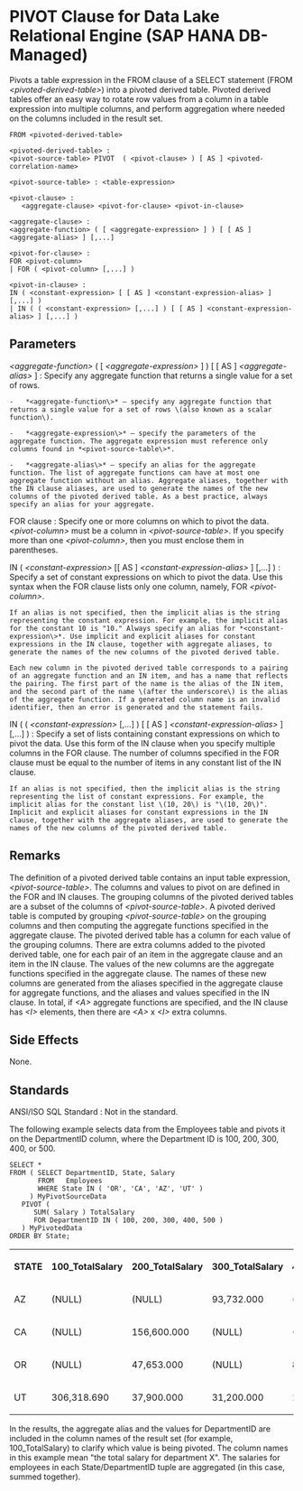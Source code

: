 <!-- loio71337123850742e79ab57ded4fdef45f -->

# PIVOT Clause for Data Lake Relational Engine \(SAP HANA DB-Managed\)

Pivots a table expression in the FROM clause of a SELECT statement \(FROM *<pivoted-derived-table\>*\) into a pivoted derived table. Pivoted derived tables offer an easy way to rotate row values from a column in a table expression into multiple columns, and perform aggregation where needed on the columns included in the result set.



```
FROM <pivoted-derived-table>
```

```
<pivoted-derived-table> :
<pivot-source-table> PIVOT  ( <pivot-clause> ) [ AS ] <pivoted-correlation-name>
```

```
<pivot-source-table> : <table-expression>
```

```
<pivot-clause> : 
   <aggregate-clause> <pivot-for-clause> <pivot-in-clause>
```

```
<aggregate-clause> :
<aggregate-function> ( [ <aggregate-expression> ] ) [ [ AS ] <aggregate-alias> ] [,...]
```

```
<pivot-for-clause> : 
FOR <pivot-column>
| FOR ( <pivot-column> [,...] )
```

```
<pivot-in-clause> : 
IN ( <constant-expression> [ [ AS ] <constant-expression-alias> ] [,...] )
| IN ( ( <constant-expression> [,...] ) [ [ AS ] <constant-expression-alias> ] [,...] )
```



<a name="loio71337123850742e79ab57ded4fdef45f__section_kpt_ljp_njb"/>

## Parameters

 *<aggregate-function\>* \( \[ *<aggregate-expression\>* \] \) \[ \[ AS \] *<aggregate-alias\>* \]
 :   Specify any aggregate function that returns a single value for a set of rows.

    -   *<aggregate-function\>* – specify any aggregate function that returns a single value for a set of rows \(also known as a scalar function\).

    -   *<aggregate-expression\>* – specify the parameters of the aggregate function. The aggregate expression must reference only columns found in *<pivot-source-table\>*.

    -   *<aggregate-alias\>* – specify an alias for the aggregate function. The list of aggregate functions can have at most one aggregate function without an alias. Aggregate aliases, together with the IN clause aliases, are used to generate the names of the new columns of the pivoted derived table. As a best practice, always specify an alias for your aggregate.


  FOR clause
 :   Specify one or more columns on which to pivot the data. *<pivot-column\>* must be a column in *<pivot-source-table\>*. If you specify more than one *<pivot-column\>*, then you must enclose them in parentheses.

  IN \( *<constant-expression\>* \[\[ AS \] *<constant-expression-alias\>* \] \[,...\] \)
 :   Specify a set of constant expressions on which to pivot the data. Use this syntax when the FOR clause lists only one column, namely, FOR *<pivot-column\>*.

    If an alias is not specified, then the implicit alias is the string representing the constant expression. For example, the implicit alias for the constant 10 is "10." Always specify an alias for *<constant-expression\>*. Use implicit and explicit aliases for constant expressions in the IN clause, together with aggregate aliases, to generate the names of the new columns of the pivoted derived table.

    Each new column in the pivoted derived table corresponds to a pairing of an aggregate function and an IN item, and has a name that reflects the pairing. The first part of the name is the alias of the IN item, and the second part of the name \(after the underscore\) is the alias of the aggregate function. If a generated column name is an invalid identifier, then an error is generated and the statement fails.

  IN \( \( *<constant-expression\>* \[,...\] \) \[ \[ AS \] *<constant-expression-alias\>* \] \[,...\] \)
 :   Specify a set of lists containing constant expressions on which to pivot the data. Use this form of the IN clause when you specify multiple columns in the FOR clause. The number of columns specified in the FOR clause must be equal to the number of items in any constant list of the IN clause.

    If an alias is not specified, then the implicit alias is the string representing the list of constant expressions. For example, the implicit alias for the constant list \(10, 20\) is "\(10, 20\)". Implicit and explicit aliases for constant expressions in the IN clause, together with the aggregate aliases, are used to generate the names of the new columns of the pivoted derived table.

 

<a name="loio71337123850742e79ab57ded4fdef45f__section_lpt_ljp_njb"/>

## Remarks

The definition of a pivoted derived table contains an input table expression, *<pivot-source-table\>*. The columns and values to pivot on are defined in the FOR and IN clauses. The grouping columns of the pivoted derived tables are a subset of the columns of *<pivot-source-table\>*. A pivoted derived table is computed by grouping *<pivot-source-table\>* on the grouping columns and then computing the aggregate functions specified in the aggregate clause. The pivoted derived table has a column for each value of the grouping columns. There are extra columns added to the pivoted derived table, one for each pair of an item in the aggregate clause and an item in the IN clause. The values of the new columns are the aggregate functions specified in the aggregate clause. The names of these new columns are generated from the aliases specified in the aggregate clause for aggregate functions, and the aliases and values specified in the IN clause. In total, if *<A\>* aggregate functions are specified, and the IN clause has *<I\>* elements, then there are *<A\>* x *<I\>* extra columns.



<a name="loio71337123850742e79ab57ded4fdef45f__section_npt_ljp_njb"/>

## Side Effects

None.



<a name="loio71337123850742e79ab57ded4fdef45f__section_opt_ljp_njb"/>

## Standards

 ANSI/ISO SQL Standard
 :   Not in the standard.

 

The following example selects data from the Employees table and pivots it on the DepartmentID column, where the Department ID is 100, 200, 300, 400, or 500.

```
SELECT * 
FROM ( SELECT DepartmentID, State, Salary 
       FROM   Employees
       WHERE State IN ( 'OR', 'CA', 'AZ', 'UT' )
     ) MyPivotSourceData
   PIVOT ( 
      SUM( Salary ) TotalSalary  
      FOR DepartmentID IN ( 100, 200, 300, 400, 500 )
   ) MyPivotedData
ORDER BY State;
```


<table>
<tr>
<th valign="top">

STATE



</th>
<th valign="top">

100\_TotalSalary



</th>
<th valign="top">

200\_TotalSalary



</th>
<th valign="top">

300\_TotalSalary



</th>
<th valign="top">

400\_TotalSalary



</th>
<th valign="top">

500\_TotalSalary



</th>
</tr>
<tr>
<td valign="top">

AZ



</td>
<td valign="top">

\(NULL\)



</td>
<td valign="top">

\(NULL\)



</td>
<td valign="top">

93,732.000



</td>
<td valign="top">

\(NULL\)



</td>
<td valign="top">

85,300.800



</td>
</tr>
<tr>
<td valign="top">

CA



</td>
<td valign="top">

\(NULL\)



</td>
<td valign="top">

156,600.000



</td>
<td valign="top">

\(NULL\)



</td>
<td valign="top">

\(NULL\)



</td>
<td valign="top">

\(NULL\)



</td>
</tr>
<tr>
<td valign="top">

OR



</td>
<td valign="top">

\(NULL\)



</td>
<td valign="top">

47,653.000



</td>
<td valign="top">

\(NULL\)



</td>
<td valign="top">

80,339.000



</td>
<td valign="top">

54,790.000



</td>
</tr>
<tr>
<td valign="top">

UT



</td>
<td valign="top">

306,318.690



</td>
<td valign="top">

37,900.000



</td>
<td valign="top">

31,200.000



</td>
<td valign="top">

107,129.000



</td>
<td valign="top">

59,479.000



</td>
</tr>
</table>

In the results, the aggregate alias and the values for DepartmentID are included in the column names of the result set \(for example, 100\_TotalSalary\) to clarify which value is being pivoted. The column names in this example mean "the total salary for department X". The salaries for employees in each State/DepartmentID tuple are aggregated \(in this case, summed together\).

